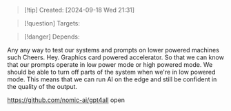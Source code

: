 
>[!tip] Created: [2024-09-18 Wed 21:31]

>[!question] Targets: 

>[!danger] Depends: 

Any any way to test our systems and prompts on lower powered machines such Cheers. Hey. Graphics card powered accelerator. So that we can know that our prompts operate in low power mode or high powered mode. We should be able to turn off parts of the system when we're in low powered mode. This means that we can run AI on the edge and still be confident in the quality of the output.

https://github.com/nomic-ai/gpt4all open